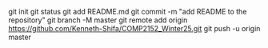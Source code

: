 git init 
git status 
git add README.md
git commit -m "add README to the repository" 
git branch -M master 
git remote add origin https://github.com/Kenneth-Shifa/COMP2152_Winter25.git
git push -u origin master
